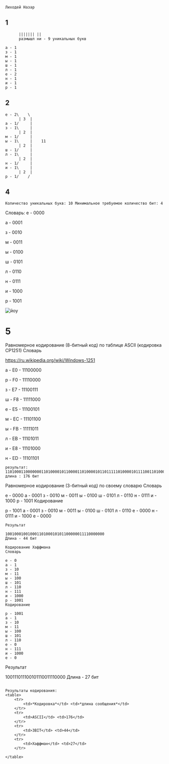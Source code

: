 
```Лиходей Назар```
## 1
```13.размышление
      ||||||| ||
      размышл ни - 9 уникальных букв

а - 1
з - 1
м - 1
ы - 1
ш - 1
л - 1
е - 2
н - 1
и - 1
р - 1
  ```
## 2
```
е - 2\    \
      | 3  |
а - 1/     |
з - 1\     |
      | 2  |
м - 1/     |
ы - 1\     |    11
      | 2  |
ш - 1/     |
л - 1\     |
      | 2  |
н - 1/     |
и - 1\     |
      | 2  |
р - 1/    /
  ```

## 4
```Количество уникальных букв: 10 Минимальное требуемое количество бит: 4```

Словарь:
е - 0000

а - 0001

з - 0010

м - 0011

ы - 0100

ш - 0101

л - 0110

н - 0111

и - 1000

р - 1001

![йоу](https://github.com/user-attachments/assets/a4e58578-6845-4893-acf2-e12242b83ec3)



# 5
Равномерное кодирование (8-битный код) по таблице ASCII (кодировка CP1251)
Словарь

https://ru.wikipedia.org/wiki/Windows-1251

а - E0 - 11100000

р - F0 - 11110000

з - E7 - 11100111

ш - F8 - 11111000

е - E5 - 11100101

м - EC - 11101100

ы - FB - 11111011

л - EB - 11101011

и - E8 - 11101000

н - ED - 11101101

```
результат:
11010001100000001101000010110000110100001011011111010000101111001101000110001011110100011000100011010000101110111101000010110101110100001011110111010000101110001101000010110101
длина : 176 бит
```
Равномерное кодирование (3-битный код) по своему словарю
Словарь

е - 0000
а - 0001
з - 0010
м - 0011
ы - 0100
ш - 0101
л - 0110
н - 0111
и - 1000
р - 1001
Кодирование

р - 1001
а - 0001
з - 0010
м - 0011
ы - 0100
ш - 0101
л - 0110
е - 0000
н - 0111
и - 1000
е - 0000

```
Результат

10010001001000110100010101100000011110000000
Длина - 44 бит
```

```
Кодирование Хаффмана
Словарь

е - 0
а - 1
з - 10
м - 11
ы - 100
ш - 101
л - 110
н - 111
и - 1000
р - 1001
Кодирование

р - 1001
а - 1
з - 10
м - 11
ы - 100
ш - 101
л - 110
е - 0
н - 111
и - 1000
е - 0

```
Результат

100111011100101110011110000
Длина - 27 бит
```

Результаты кодирования:
<table>
    <tr>
        <td>*Кодировка*</td> <td>*длина сообщения*</td>
    </tr>
    <tr>
        <td>ASCII</td> <td>176</td>
    </tr>
    <tr>
        <td>3BIT</td> <td>44</td>
    </tr>
    <tr>
        <td>Хаффман</td> <td>27</td>
    </tr>

</table>
